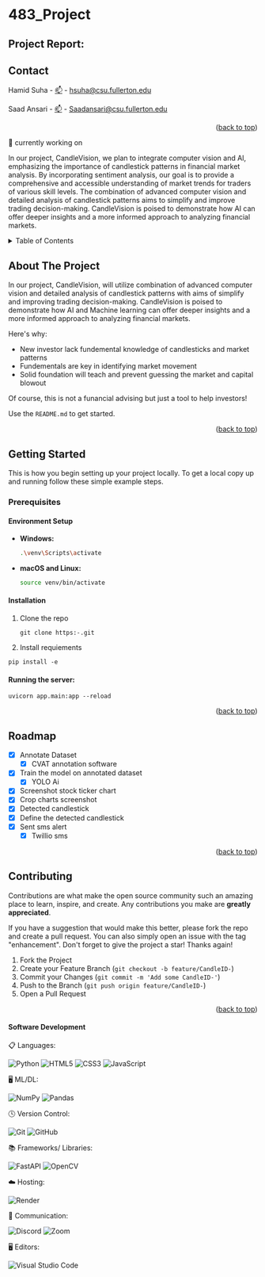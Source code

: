 # 483_Project


## Project Report:

<!-- CONTACT -->
## Contact

Hamid Suha - [📫](scuf) - hsuha@csu.fullerton.edu

Saad Ansari - [📫](scuf) - Saadansari@csu.fullerton.edu

<p align="right">(<a href="#readme-top">back to top</a>)</p>


🔭 currently working on

In our project, CandleVision, we plan to integrate computer vision and AI, emphasizing the importance of candlestick patterns in financial market analysis. By incorporating sentiment analysis, our goal is to provide a comprehensive and accessible understanding of market trends for traders of various skill levels. The combination of advanced computer vision and detailed analysis of candlestick patterns aims to simplify and improve trading decision-making. CandleVision is poised to demonstrate how AI can offer deeper insights and a more informed approach to analyzing financial markets.


<!-- TABLE OF CONTENTS -->
<details>
  <summary>Table of Contents</summary>
  <ol>
    <li><a href="#contact">Contact</a></li>
    <li>
      <a href="#about-the-project">About The Project</a>
    </li>
    <li>
      <a href="#getting-started">Getting Started</a>
      <ul>
        <li><a href="#prerequisites">Prerequisites</a></li>
        <li><a href="#installation">Installation</a></li>
      </ul>
    </li>
    <li><a href="#roadmap">Roadmap</a></li>
    <li><a href="#Software Development">Software Development</a></li>
  </ol>
</details>


<!-- ABOUT THE PROJECT -->
## About The Project

In our project, CandleVision, will utilize combination of advanced computer vision and detailed analysis of candlestick patterns with aims of simplify and improving trading decision-making. CandleVision is poised to demonstrate how AI and Machine learning can offer deeper insights and a more informed approach to analyzing financial markets.

Here's why:
* New investor lack fundemental knowledge of candlesticks and market patterns
* Fundementals are key in identifying market movement
* Solid foundation will teach and prevent guessing the market and capital blowout

Of course, this is not a funancial advising but just a tool to help investors!

Use the `README.md` to get started.

<p align="right">(<a href="#readme-top">back to top</a>)</p>


<!-- GETTING STARTED -->
## Getting Started

This is how you begin setting up your project locally.
To get a local copy up and running follow these simple example steps.

### Prerequisites
#### Environment Setup

   - **Windows:**
     ```bash
     .\venv\Scripts\activate
     ```
   - **macOS and Linux:**
     ```bash
     source venv/bin/activate
     ```

#### Installation
1. Clone the repo
   ```
   git clone https:-.git
   ```
2. Install requiements
  ```
  pip install -e 
  ```
      
#### Running the server:  
  ```uvicorn app.main:app --reload```
  
<p align="right">(<a href="#readme-top">back to top</a>)</p>


<!-- ROADMAP -->
## Roadmap
- [x] Annotate Dataset
    - [x] CVAT annotation software
- [x] Train the model on annotated dataset
    - [x] YOLO Ai 
- [x] Screenshot stock ticker chart 
- [x] Crop charts screenshot  
- [x] Detected candlestick
- [x] Define the detected candlestick
- [x] Sent sms alert
    - [x] Twillio sms

<p align="right">(<a href="#readme-top">back to top</a>)</p>


<!-- CONTRIBUTING -->
## Contributing

Contributions are what make the open source community such an amazing place to learn, inspire, and create. Any contributions you make are **greatly appreciated**.

If you have a suggestion that would make this better, please fork the repo and create a pull request. You can also simply open an issue with the tag "enhancement".
Don't forget to give the project a star! Thanks again!

1. Fork the Project
2. Create your Feature Branch (`git checkout -b feature/CandleID-`)
3. Commit your Changes (`git commit -m 'Add some CandleID-'`)
4. Push to the Branch (`git push origin feature/CandleID-`)
5. Open a Pull Request


<p align="right">(<a href="#readme-top">back to top</a>)</p>


#### Software Development

📋 Languages:

![Python](https://img.shields.io/badge/python-3670A0?style=for-the-badge&logo=python&logoColor=ffdd54)
![HTML5](https://img.shields.io/badge/html5-%23E34F26.svg?style=for-the-badge&logo=html5&logoColor=white)
![CSS3](https://img.shields.io/badge/css3-%231572B6.svg?style=for-the-badge&logo=css3&logoColor=white)
![JavaScript](https://img.shields.io/badge/javascript-%23323330.svg?style=for-the-badge&logo=javascript&logoColor=%23F7DF1E)

🖥️ ML/DL:

![NumPy](https://img.shields.io/badge/numpy-%23013243.svg?style=for-the-badge&logo=numpy&logoColor=white)
![Pandas](https://img.shields.io/badge/pandas-%23150458.svg?style=for-the-badge&logo=pandas&logoColor=white)


🕓 Version Control:

![Git](https://img.shields.io/badge/git-%23F05033.svg?style=for-the-badge&logo=git&logoColor=white)
![GitHub](https://img.shields.io/badge/github-%23121011.svg?style=for-the-badge&logo=github&logoColor=white)


📚 Frameworks/ Libraries:

![FastAPI](https://img.shields.io/badge/FastAPI-005571?style=for-the-badge&logo=fastapi)
![OpenCV](https://img.shields.io/badge/opencv-%23white.svg?style=for-the-badge&logo=opencv&logoColor=white)

☁️ Hosting:

![Render](https://img.shields.io/badge/Render-%46E3B7.svg?style=for-the-badge&logo=render&logoColor=white)

💬 Communication:

![Discord](https://img.shields.io/badge/Discord-%235865F2.svg?style=for-the-badge&logo=discord&logoColor=white)
![Zoom](https://img.shields.io/badge/Zoom-2D8CFF?style=for-the-badge&logo=zoom&logoColor=white)


🖥️ Editors:

![Visual Studio Code](https://img.shields.io/badge/Visual%20Studio%20Code-0078d7.svg?style=for-the-badge&logo=visual-studio-code&logoColor=white)








